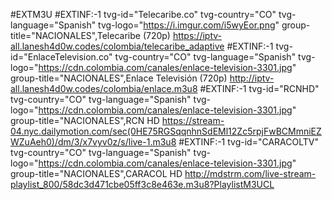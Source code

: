 #EXTM3U
#EXTINF:-1 tvg-id="Telecaribe.co" tvg-country="CO" tvg-language="Spanish" tvg-logo="https://i.imgur.com/i5wyEor.png" group-title="NACIONALES",Telecaribe (720p)
https://iptv-all.lanesh4d0w.codes/colombia/telecaribe_adaptive
#EXTINF:-1 tvg-id="EnlaceTelevision.co" tvg-country="CO" tvg-language="Spanish" tvg-logo="https://cdn.colombia.com/canales/enlace-television-3301.jpg" group-title="NACIONALES",Enlace Televisión (720p)
http://iptv-all.lanesh4d0w.codes/colombia/enlace.m3u8
#EXTINF:-1 tvg-id="RCNHD" tvg-country="CO" tvg-language="Spanish" tvg-logo="https://cdn.colombia.com/canales/enlace-television-3301.jpg" group-title="NACIONALES",RCN HD
https://stream-04.nyc.dailymotion.com/sec(0HE75RGSqqnhnSdEMl12Zc5rpjFwBCMmniEZWZuAeh0)/dm/3/x7vyv0z/s/live-1.m3u8
#EXTINF:-1 tvg-id="CARACOLTV" tvg-country="CO" tvg-language="Spanish" tvg-logo="https://cdn.colombia.com/canales/enlace-television-3301.jpg" group-title="NACIONALES",CARACOL HD
http://mdstrm.com/live-stream-playlist_800/58dc3d471cbe05ff3c8e463e.m3u8?PlaylistM3UCL
